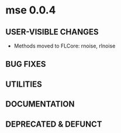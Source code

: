 # mse 0.0.4

## USER-VISIBLE CHANGES

- Methods moved to FLCore: rnoise, rlnoise

## BUG FIXES

## UTILITIES

## DOCUMENTATION

## DEPRECATED & DEFUNCT
